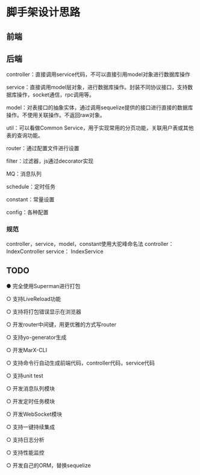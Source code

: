 # 脚手架设计思路

## 前端

## 后端

controller：直接调用service代码，不可以直接引用model对象进行数据库操作

service：直接调用model层对象，进行数据库操作。封装不同协议接口，支持数据库操作，socket通信，rpc调用等。

model：对表接口的抽象实体，通过调用sequelize提供的接口进行直接的数据库操作。不使用关联操作。不返回raw对象。

util：可以看做Common Service，用于实现常用的分页功能，关联用户表或其他表的查询功能。

router：通过配置文件进行设置

filter：过滤器，js通过decorator实现

MQ：消息队列

schedule：定时任务

constant：常量设置

config：各种配置

### 规范
controller，service，model，constant使用大驼峰命名法
controller：IndexController
service：   IndexService


## TODO

● 完全使用Superman进行打包

○ 支持LiveReload功能

○ 支持将打包错误显示在浏览器

○ 开发router中间键，用更优雅的方式写router

○ 支持yo-generator生成

○ 开发MarX-CLI

○ 支持命令行自动生成前端代码，controller代码，service代码

○ 支持unit test

○ 开发消息队列模块

○ 开发定时任务模块

○ 开发WebSocket模块

○ 支持一键持续集成

○ 支持日志分析

○ 支持性能监控

○ 开发自己的ORM，替换sequelize
